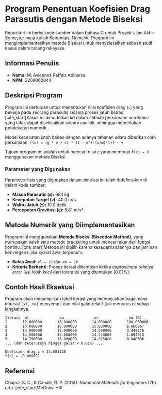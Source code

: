 # Program Penentuan Koefisien Drag Parasutis dengan Metode Biseksi

Repositori ini berisi kode sumber dalam bahasa C untuk Proyek Ujian Akhir Semester mata kuliah Komputasi Numerik. Program ini mengimplementasikan metode Biseksi untuk menyelesaikan sebuah studi kasus dalam bidang rekayasa.

## Informasi Penulis

- **Nama:** M. Avicenna Raffaiz Adiharsa 
- **NPM:** 2206062844 

## Deskripsi Program
Program ini bertujuan untuk menentukan nilai koefisien drag (`c`) yang bekerja pada seorang parasutis selama proses jatuh bebas. [cite_start]Kasus ini dimodelkan ke dalam sebuah persamaan non-linear yang tidak dapat diselesaikan secara analitik, sehingga memerlukan pendekatan numerik.

Model kecepatan jatuh bebas dengan adanya tahanan udara diberikan oleh persamaan:
`f(c) = (g * m / c) * (1 - e^(-(c/m)*t)) - v`

Tujuan program ini adalah untuk mencari nilai `c` yang membuat `f(c) = 0` menggunakan metode Biseksi.

### Parameter yang Digunakan

Parameter fisis yang digunakan dalam simulasi ini telah didefinisikan di dalam kode sumber:
- **Massa Parasutis (`m`):** 68.1 kg 
- **Kecepatan Target (`v`):** 40.0 m/s 
- **Waktu Jatuh (`t`):** 10.0 detik 
- **Percepatan Gravitasi (`g`):** 9.81 m/s² 

## Metode Numerik yang Diimplementasikan

Program ini menggunakan **Metode Biseksi (Bisection Method)**, yang merupakan salah satu metode bracketing untuk mencari akar dari fungsi kontinu. [cite_start]Metode ini dipilih karena kesederhanaannya dan jaminan konvergensi jika syarat awal terpenuhi.

- **Batas Awal:** `xl = 12` dan `xu = 16` 
- **Kriteria Berhenti:** Proses iterasi dihentikan ketika *approximate relative error* (`ea`) lebih kecil dari toleransi yang ditentukan (0.01%).

## Contoh Hasil Eksekusi

Program akan menampilkan tabel iterasi yang menunjukkan bagaimana interval `[xl, xu]` menyempit dan nilai galat relatif (`ea`) menurun di setiap langkahnya.

```
Iterasi  xl              xu              xr              ea (%)
1       12.000000       16.000000       14.000000       100.000000
2       14.000000       16.000000       15.000000       6.666667
3       14.000000       15.000000       14.500000       3.448276
4       14.500000       15.000000       14.750000       1.694915
5       14.750000       15.000000       14.875000       0.840336
... (dan seterusnya hingga galat < 0.01%) ...

Koefisien drag c = 14.801128
f(c) = -0.000021
```

## Referensi

Chapra, S. C., & Canale, R. P. (2014). *Numerical Methods for Engineers* (7th ed.). [cite_start]McGraw-Hill.
